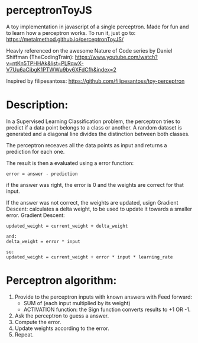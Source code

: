 # perceptronToyJS
A toy implementation in javascript of a single perceptron. Made for fun and to learn how a perceptron works. 
To run it, just go to: https://metalmethod.github.io/perceptronToyJS/

Heavly referenced on the awesome Nature of Code series by Daniel Shiffman (TheCodingTrain): https://www.youtube.com/watch?v=ntKn5TPHHAk&list=PLRqwX-V7Uu6aCibgK1PTWWu9by6XFdCfh&index=2

Inspired by filipesantoss: https://github.com/filipesantoss/toy-perceptron

# Description:
In a Supervised Learning Classification problem, the perceptron tries to predict if a data point belongs to a class or another. 
A random dataset is generated and a diagonal line divides the distinction between both classes.

The perceptron receaves all the data points as input and returns a prediction for each one. 

The result is then a evaluated using a error function:
```
error = answer - prediction
```

if the answer was right, the error is 0 and the weights are correct for that input.

If the answer was not correct, the weights are updated, usign Gradient Descent: 
calculates a delta weight, to be used to update it towards a smaller error.
Gradient Descent:
```
updated_weight = current_weight + delta_weight

and:
delta_weight = error * input

so:
updated_weight = current_weight + error * input * learning_rate
```

# Perceptron algorithm:
1) Provide to the perceptron inputs with known answers with Feed forward:
    - SUM of (each input multiplied by its weight)
    - ACTIVATION function: the Sign function converts results to +1 OR -1.
2) Ask the perceptron to guess a answer.
3) Compute the error.
4) Update weights according to the error.
5) Repeat.

